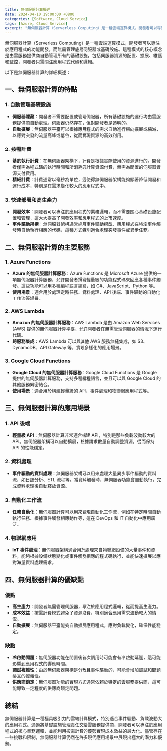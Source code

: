 ```yaml
---
title: 無伺服器計算概述
date: 2024-04-10 19:00:00 +0800
categories: [Software, Cloud Service]
tags: [Azure, Cloud Service] 
excerpt: "無伺服器計算（Serverless Computing）是一種雲端運算模式，開發者可以專注於應用程式的功能開發，而無需管理底層伺服器或基礎設施。"
---
```


無伺服器計算（Serverless Computing）是一種雲端運算模式，開發者可以專注於應用程式的功能開發，而無需管理底層伺服器或基礎設施。這種模式的核心概念是由雲服務提供商自動管理所有的基礎設施，包括伺服器資源的配置、擴展、維護和監控，開發者只需關注應用程式代碼和邏輯。

以下是無伺服器計算的詳細概述：

## **一、無伺服器計算的特點**

### **1. 自動管理基礎設施**
   - **伺服器隱藏**：開發者不需要配置或管理伺服器，所有基礎設施的運行均由雲服務提供商自動處理。伺服器仍然存在，但對開發者是透明的。
   - **自動擴展**：無伺服器平臺可以根據應用程式的需求自動進行橫向擴展或縮減，以應對突發的流量高峰或低谷，從而實現資源的高效利用。

### **2. 按需計費**
   - **基於執行計費**：在無伺服器架構下，計費是根據實際使用的資源進行的。開發者僅需為程式碼的執行時間和所消耗的計算資源付費，無需為閒置的伺服器資源支付費用。
   - **精細計費**：計費通常以毫秒為單位，這使得無伺服器架構能夠顯著降低開發和運行成本，特別是在需求變化較大的應用程式中。

### **3. 快速部署和高生產力**
   - **開發效率**：開發者可以專注於應用程式的業務邏輯，而不需要關心基礎設施配置和管理，這大大提高了開發效率和應用程式的上市速度。
   - **事件驅動架構**：無伺服器架構通常採用事件驅動模型，應用程式在特定事件觸發時自動執行相應的代碼，這種方式特別適合處理突發事件或異步任務。

## **二、無伺服器計算的主要服務**

### **1. Azure Functions**
   - **Azure 的無伺服器計算服務**：Azure Functions 是 Microsoft Azure 提供的一項無伺服器計算服務，允許開發者撰寫輕量級的功能程式碼來回應各種事件觸發。這些功能可以用多種編程語言編寫，如 C#、JavaScript、Python 等。
   - **使用場景**：適合用於處理定時任務、資料處理、API 後端、事件驅動的自動化工作流等場景。

### **2. AWS Lambda**
   - **Amazon 的無伺服器計算服務**：AWS Lambda 是由 Amazon Web Services (AWS) 提供的無伺服器計算平臺，允許開發者在無需管理伺服器的情況下運行代碼。
   - **跨服務集成**：AWS Lambda 可以與其他 AWS 服務無縫集成，如 S3、DynamoDB、API Gateway 等，實現多樣化的應用場景。

### **3. Google Cloud Functions**
   - **Google Cloud 的無伺服器計算服務**：Google Cloud Functions 是 Google 提供的無伺服器計算服務，支持多種編程語言，並且可以與 Google Cloud 的其他服務緊密結合。
   - **使用場景**：適合用於構建輕量級的 API、事件處理和物聯網應用程式等。

## **三、無伺服器計算的應用場景**

### **1. API 後端**
   - **輕量級 API**：無伺服器計算非常適合構建 API，特別是那些負載波動較大的 API。無伺服器架構可以自動擴展，根據請求數量自動調整資源，從而保持 API 的性能穩定。

### **2. 資料處理**
   - **事件驅動的資料處理**：無伺服器架構可以用來處理大量異步事件驅動的資料流，如日誌分析、ETL 流程等。當資料觸發時，無伺服器功能會自動執行，完成資料處理後自動釋放資源。

### **3. 自動化工作流**
   - **任務自動化**：無伺服器計算可以用來實現自動化工作流，例如在特定時間自動執行任務、根據事件觸發相應動作等，這在 DevOps 和 IT 自動化中應用廣泛。

### **4. 物聯網應用**
   - **IoT 事件處理**：無伺服器架構適合用於處理來自物聯網設備的大量事件和資料，能夠根據設備狀態變化或事件觸發相應的程式碼執行，並能快速擴展以應對海量資料處理需求。

## **四、無伺服器計算的優缺點**

### **優點**
   - **高生產力**：開發者無需管理伺服器，專注於應用程式邏輯，從而提高生產力。
   - **成本效益**：按需計費模式避免了資源浪費，特別適合應用需求波動較大的情況。
   - **自動擴展**：無伺服器平臺能夠自動擴展應用程式，應對負載變化，確保性能穩定。

### **缺點**
   - **冷啟動問題**：無伺服器功能在閒置後首次調用時可能會有冷啟動延遲，這可能影響到應用程式的響應時間。
   - **調試複雜性**：由於無伺服器架構是分散且事件驅動的，可能會增加調試和問題排查的複雜性。
   - **供應商鎖定**：無伺服器功能的實現方式通常依賴於特定的雲服務提供商，這可能導致一定程度的供應商鎖定問題。

## **總結**

無伺服器計算是一種極具吸引力的雲端計算模式，特別適合事件驅動、負載波動大的應用程式。通過將基礎設施管理責任交給雲服務提供商，開發者可以專注於應用程式的核心業務邏輯，並能利用按需計費的優勢實現成本效益的最大化。儘管存在一些挑戰和限制，無伺服器計算仍然在許多現代應用場景中展現出極大的潛力和優勢。
